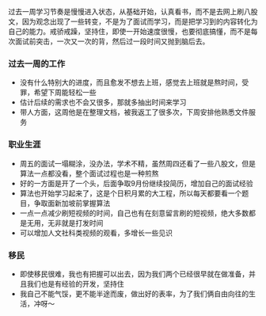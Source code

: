 过去一周学习节奏是慢慢进入状态，从基础开始，认真看书，而不是去网上刷八股文，因为观念出现了一些转变，不是为了面试而学习，而是把学习到的内容转化为自己的能力。戒骄戒躁，坚持住，即使一开始速度很慢，也要彻底搞懂，而不是每次面试前突击，一次又一次的背，然后过一段时间又抛到脑后去。

### 过去一周的工作
* 没有什么特别大的进度，而且愈发不想去上班，感觉去上班就是熬时间，受罪，希望下周能轻松一些
* 估计后续的需求也不会又很多，那就多抽出时间来学习
* 带人方面，这周他是在整理文档，被我返工了很多次，下周安排他熟悉文件服务

### 职业生涯
* 周五的面试一塌糊涂，没办法，学术不精，虽然周四还看了一些八股文，但是算法一点都没看，整个面试过程也是一种煎熬
* 好的一方面是开了一个头，后面争取9月份继续投简历，增加自己的面试经验
* 算法也开始学习起来了，这是个日积月累的大工程，所以每天都要看一个题目，争取面新加坡前掌握算法
* 一点一点减少刷短视频的时间，自己也有在刻意留言刷的短视频，绝大多数都是无用，无非就是打发时间
* 可以增加人文社科类视频的观看，多增长一些见识

### 移民
* 即使移民很难，我也有把握可以出去，因为我们两个已经很早就在做准备，并且我们也是有经验的开发，坚持住
* 我自己不能气馁，更不能半途而废，做出好的表率，为了我们俩自由向往的生活，冲呀～